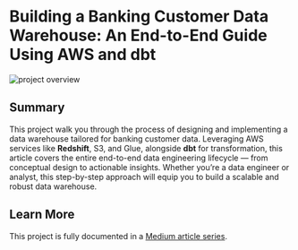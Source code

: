 # Building a Banking Customer Data Warehouse: An End-to-End Guide Using AWS and dbt

![project overview](https://miro.medium.com/v2/resize:fit:1100/format:webp/1*2iaMUMN-Zdd2aOy6ajvEYw.jpeg)

## Summary

This project walk you through the process of designing and implementing a data warehouse tailored for banking customer data. Leveraging AWS services like **Redshift**, S3, and Glue, alongside **dbt** for transformation, this article covers the entire end-to-end data engineering lifecycle — from conceptual design to actionable insights. Whether you’re a data engineer or analyst, this step-by-step approach will equip you to build a scalable and robust data warehouse.

## Learn More

This project is fully documented in a [Medium article series](https://medium.com/@jushijun/building-a-banking-customer-data-warehouse-an-end-to-end-guide-using-aws-and-dbt-c058ebe7af35).
